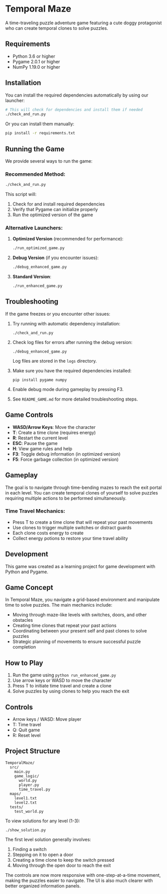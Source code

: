 # Temporal Maze

A time-traveling puzzle adventure game featuring a cute doggy protagonist who can create temporal clones to solve puzzles.

## Requirements

- Python 3.6 or higher
- Pygame 2.0.1 or higher
- NumPy 1.19.0 or higher

## Installation

You can install the required dependencies automatically by using our launcher:

```bash
# This will check for dependencies and install them if needed
./check_and_run.py
```

Or you can install them manually:

```bash
pip install -r requirements.txt
```

## Running the Game

We provide several ways to run the game:

### Recommended Method:

```bash
./check_and_run.py
```

This script will:
1. Check for and install required dependencies
2. Verify that Pygame can initialize properly
3. Run the optimized version of the game

### Alternative Launchers:

1. **Optimized Version** (recommended for performance):
   ```bash
   ./run_optimized_game.py
   ```

2. **Debug Version** (if you encounter issues):
   ```bash
   ./debug_enhanced_game.py
   ```

3. **Standard Version**:
   ```bash
   ./run_enhanced_game.py
   ```

## Troubleshooting

If the game freezes or you encounter other issues:

1. Try running with automatic dependency installation:
   ```
   ./check_and_run.py
   ```

2. Check log files for errors after running the debug version:
   ```
   ./debug_enhanced_game.py
   ```
   Log files are stored in the `logs` directory.

3. Make sure you have the required dependencies installed:
   ```
   pip install pygame numpy
   ```

4. Enable debug mode during gameplay by pressing F3.

5. See `README_GAME.md` for more detailed troubleshooting steps.

## Game Controls

- **WASD/Arrow Keys**: Move the character
- **T**: Create a time clone (requires energy)
- **R**: Restart the current level
- **ESC**: Pause the game
- **H**: View game rules and help
- **F3**: Toggle debug information (in optimized version)
- **F5**: Force garbage collection (in optimized version)

## Gameplay

The goal is to navigate through time-bending mazes to reach the exit portal in each level. 
You can create temporal clones of yourself to solve puzzles requiring multiple actions to be performed simultaneously.

### Time Travel Mechanics:
- Press T to create a time clone that will repeat your past movements
- Use clones to trigger multiple switches or distract guards
- Each clone costs energy to create
- Collect energy potions to restore your time travel ability

## Development

This game was created as a learning project for game development with Python and Pygame.

## Game Concept

In Temporal Maze, you navigate a grid-based environment and manipulate time to solve puzzles. The main mechanics include:

- Moving through maze-like levels with switches, doors, and other obstacles
- Creating time clones that repeat your past actions
- Coordinating between your present self and past clones to solve puzzles
- Strategic planning of movements to ensure successful puzzle completion

## How to Play

1. Run the game using `python run_enhanced_game.py`
2. Use arrow keys or WASD to move the character
3. Press T to initiate time travel and create a clone
4. Solve puzzles by using clones to help you reach the exit

## Controls

- Arrow keys / WASD: Move player
- T: Time travel
- Q: Quit game
- R: Reset level

## Project Structure

```
TemporalMaze/
  src/
    main.py
    game_logic/
      world.py
      player.py
      time_travel.py
  maps/
    level1.txt
    level2.txt
  tests/
    test_world.py
```

To view solutions for any level (1-3):
```
./show_solution.py
```

The first level solution generally involves:
1. Finding a switch
2. Stepping on it to open a door
3. Creating a time clone to keep the switch pressed
4. Moving through the open door to reach the exit

The controls are now more responsive with one-step-at-a-time movement, making the puzzles easier to navigate. The UI is also much clearer with better organized information panels. 